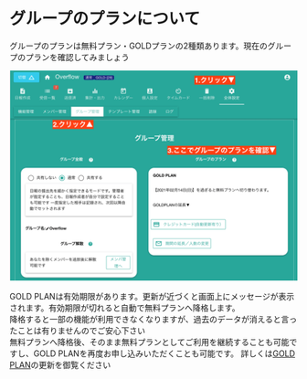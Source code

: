 # グループのプランについて

グループのプランは無料プラン・GOLDプランの2種類あります。現在のグループのプランを確認してみましょう

![グループのプランを確認する手順](./group/g24.png)


GOLD PLANは有効期限があります。更新が近づくと画面上にメッセージが表示されます。有効期限が切れると自動で無料プランへ降格します。  
降格すると一部の機能が利用できなくなりますが、過去のデータが消えると言ったことは有りませんのでご安心下さい  
無料プランへ降格後、そのまま無料プランとしてご利用を継続することも可能ですし、GOLD PLANを再度お申し込みいただくことも可能です。
詳しくは[GOLD PLAN](/price/invoice_continue)の更新を御覧ください